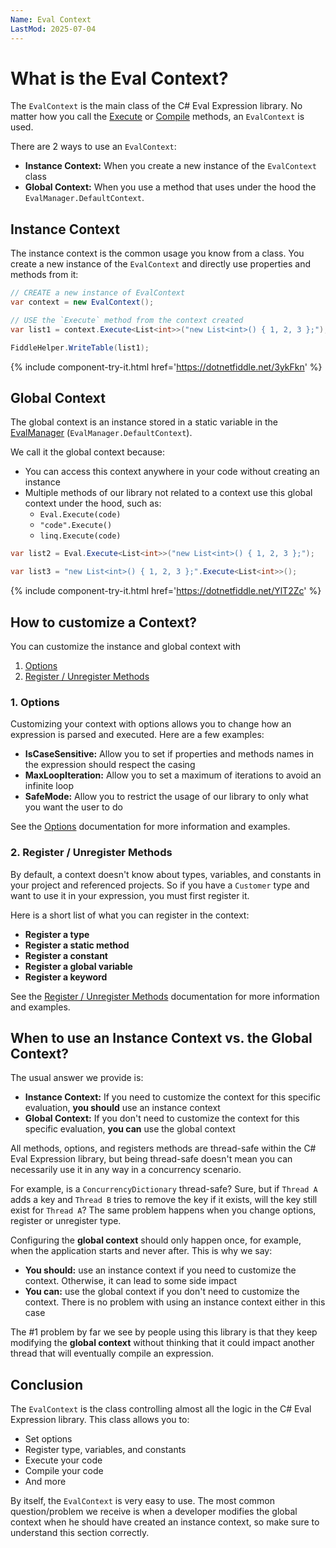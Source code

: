 ```yaml
---
Name: Eval Context
LastMod: 2025-07-04
---
```


# What is the Eval Context?

The `EvalContext` is the main class of the C# Eval Expression library. No matter how you call the [Execute](/eval-execute) or [Compile](/eval-compile) methods, an `EvalContext` is used.

There are 2 ways to use an `EvalContext`:

- **Instance Context:** When you create a new instance of the `EvalContext` class
- **Global Context:** When you use a method that uses under the hood the `EvalManager.DefaultContext`.

## Instance Context

The instance context is the common usage you know from a class. You create a new instance of the `EvalContext` and directly use properties and methods from it:

```csharp
// CREATE a new instance of EvalContext
var context = new EvalContext();

// USE the `Execute` method from the context created
var list1 = context.Execute<List<int>>("new List<int>() { 1, 2, 3 };");

FiddleHelper.WriteTable(list1);
```

{% include component-try-it.html href='https://dotnetfiddle.net/3ykFkn' %}

## Global Context

The global context is an instance stored in a static variable in the [EvalManager](/eval-manager) (`EvalManager.DefaultContext`).

We call it the global context because:

- You can access this context anywhere in your code without creating an instance
- Multiple methods of our library not related to a context use this global context under the hood, such as:
   - `Eval.Execute(code)`
   - `"code".Execute()`
   - `linq.Execute(code)`

```csharp
var list2 = Eval.Execute<List<int>>("new List<int>() { 1, 2, 3 };");

var list3 = "new List<int>() { 1, 2, 3 };".Execute<List<int>>();
```

{% include component-try-it.html href='https://dotnetfiddle.net/YlT2Zc' %}

## How to customize a Context?
   
You can customize the instance and global context with

1. [Options](/options)
2. [Register / Unregister Methods](/register-unregister)

### 1. Options

Customizing your context with options allows you to change how an expression is parsed and executed. Here are a few examples:

- **IsCaseSensitive:** Allow you to set if properties and methods names in the expression should respect the casing
- **MaxLoopIteration:** Allow you to set a maximum of iterations to avoid an infinite loop
- **SafeMode:** Allow you to restrict the usage of our library to only what you want the user to do

See the [Options](/options) documentation for more information and examples.

### 2. Register / Unregister Methods

By default, a context doesn't know about types, variables, and constants in your project and referenced projects. So if you have a `Customer` type and want to use it in your expression, you must first register it.

Here is a short list of what you can register in the context:

- **Register a type**
- **Register a static method**
- **Register a constant**
- **Register a global variable**
- **Register a keyword**

See the [Register / Unregister Methods](/register-unregister) documentation for more information and examples.

## When to use an Instance Context vs. the Global Context?

The usual answer we provide is:

- **Instance Context:**  If you need to customize the context for this specific evaluation, **you should** use an instance context
- **Global Context:** If you don't need to customize the context for this specific evaluation, **you can** use the global context

All methods, options, and registers methods are thread-safe within the C# Eval Expression library, but being thread-safe doesn't mean you can necessarily use it in any way in a concurrency scenario.

For example, is a `ConcurrencyDictionary` thread-safe? Sure, but if `Thread A` adds a key and `Thread B` tries to remove the key if it exists, will the key still exist for `Thread A`? The same problem happens when you change options, register or unregister type.

Configuring the **global context** should only happen once, for example, when the application starts and never after. This is why we say:

- **You should:** use an instance context if you need to customize the context. Otherwise, it can lead to some side impact
- **You can:** use the global context if you don't need to customize the context. There is no problem with using an instance context either in this case

The #1 problem by far we see by people using this library is that they keep modifying the **global context** without thinking that it could impact another thread that will eventually compile an expression.

## Conclusion

The `EvalContext` is the class controlling almost all the logic in the C# Eval Expression library. This class allows you to:

- Set options
- Register type, variables, and constants
- Execute your code
- Compile your code
- And more

By itself, the `EvalContext` is very easy to use. The most common question/problem we receive is when a developer modifies the global context when he should have created an instance context, so make sure to understand this section correctly.